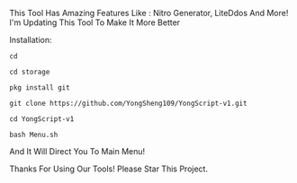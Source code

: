 This Tool Has Amazing Features Like :
Nitro Generator, LiteDdos And More!
I'm Updating This Tool To Make It More Better

Installation:

```
cd
```
```
cd storage
```
```
pkg install git
```
```
git clone https://github.com/YongSheng109/YongScript-v1.git
```
```
cd YongScript-v1
```
```
bash Menu.sh
```

And It Will Direct You To Main Menu!

Thanks For Using Our Tools! Please Star This Project.
